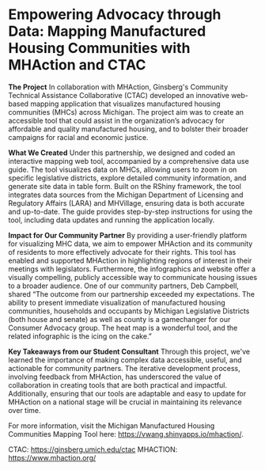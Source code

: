 # **Empowering Advocacy through Data: Mapping Manufactured Housing Communities with MHAction and CTAC**

**The Project**
In collaboration with MHAction, Ginsberg's Community Technical Assistance Collaborative (CTAC) developed an innovative web-based mapping application that visualizes manufactured housing communities (MHCs) across Michigan. The project aim was to create an accessible tool that could assist in the organization’s advocacy for affordable and quality manufactured housing, and to bolster their broader campaigns for racial and economic justice.

**What We Created**
Under this partnership, we designed and coded an interactive mapping web tool, accompanied by a comprehensive data use guide. The tool visualizes data on MHCs, allowing users to zoom in on specific legislative districts, explore detailed community information, and generate site data in table form. Built on the RShiny framework, the tool integrates data sources from the Michigan Department of Licensing and Regulatory Affairs (LARA) and MHVillage, ensuring data is both accurate and up-to-date. The guide provides step-by-step instructions for using the tool, including data updates and running the application locally.

**Impact for Our Community Partner**
By providing a user-friendly platform for visualizing MHC data, we aim to empower MHAction and its community of residents to more effectively advocate for their rights. This tool has enabled and supported MHAction in highlighting regions of interest in their meetings with legislators. Furthermore, the infographics and website offer a visually compelling, publicly accessible way to communicate housing issues to a broader audience. One of our community partners, Deb Campbell, shared “The outcome from our partnership exceeded my expectations. The ability to present immediate visualization of manufactured housing communities, households and occupants by Michigan Legislative Districts (both house and senate) as well as county is a gamechanger for our Consumer Advocacy group. The heat map is a wonderful tool, and the related infographic is the icing on the cake.” 

**Key Takeaways from our Student Consultant**
Through this project, we've learned the importance of making complex data accessible, useful, and actionable for community partners. The iterative development process, involving feedback from MHAction, has underscored the value of collaboration in creating tools that are both practical and impactful. Additionally, ensuring that our tools are adaptable and easy to update for MHAction on a national stage will be crucial in maintaining its relevance over time.

For more information, visit the Michigan Manufactured Housing Communities Mapping Tool here: https://vwang.shinyapps.io/mhaction/.

CTAC: https://ginsberg.umich.edu/ctac
MHACTION: https://www.mhaction.org/
